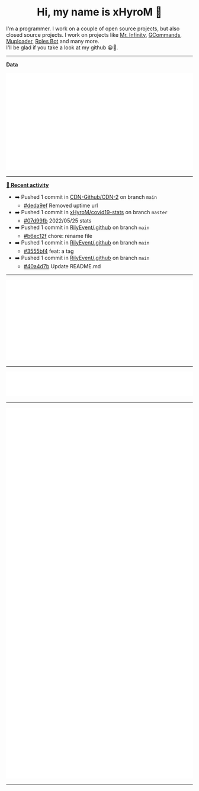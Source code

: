 <p align="center">
    <!-- <img src="https://avatars.githubusercontent.com/u/56601352" width="192" alt="hyro's pfp" /> -->
    <h1 align="center">Hi, my name is xHyroM 👋</h1>
</p>

I'm a programmer. I work on a couple of open source projects, but also closed source projects. I work on projects like [Mr. Infinity](https://discord.com/oauth2/authorize?client_id=720321585625694239&scope=bot%20applications.commands&permissions=8&redirect_uri=https://blobs.gq/imanager&prompt=consent&response_type=code), [GCommands](https://github.com/Garlic-Team/GCommands), [Muploader](https://github.com/xHyroM/Muploder), [Roles Bot](https://github.com/xHyroM/roles-bot) and many more.  
I'll be glad if you take a look at my github 😀👀.

___
**Data**

<img src="https://github.com/xHyroM/xHyroM/blob/master/.cache/base.svg">

___

**[📰 Recent activity](https://github.com/xHyroM)**
* ➡️ Pushed 1 commit in [CDN-Github/CDN-2](https://github.com/CDN-Github/CDN-2) on branch `main`
  * [#deda9ef](https://github.com/CDN-Github/CDN-2/commit/deda9ef) Removed uptime url
* ➡️ Pushed 1 commit in [xHyroM/covid19-stats](https://github.com/xHyroM/covid19-stats) on branch `master`
  * [#07d99fb](https://github.com/xHyroM/covid19-stats/commit/07d99fb) 2022/05/25 stats
* ➡️ Pushed 1 commit in [RilyEvent/.github](https://github.com/RilyEvent/.github) on branch `main`
  * [#b6ec12f](https://github.com/RilyEvent/.github/commit/b6ec12f) chore: rename file
* ➡️ Pushed 1 commit in [RilyEvent/.github](https://github.com/RilyEvent/.github) on branch `main`
  * [#3555bf4](https://github.com/RilyEvent/.github/commit/3555bf4) feat: a tag
* ➡️ Pushed 1 commit in [RilyEvent/.github](https://github.com/RilyEvent/.github) on branch `main`
  * [#40a4d7b](https://github.com/RilyEvent/.github/commit/40a4d7b) Update README.md


___

<img src="https://github.com/xHyroM/xHyroM/blob/master/.cache/isocalendar.svg">

___

<img src="https://github.com/xHyroM/xHyroM/blob/master/.cache/languages.svg">

___

<img src="https://github.com/xHyroM/xHyroM/blob/master/.cache/achievements.svg">

___
